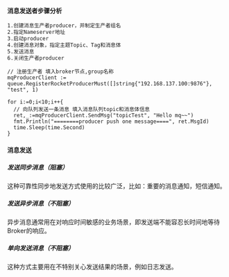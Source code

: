#### 消息发送者步骤分析

```tex
1.创建消息生产者producer，并制定生产者组名
2.指定Nameserver地址
3.启动producer
4.创建消息对象，指定主题Topic、Tag和消息体
5.发送消息
6.关闭生产者producer
```

```
// 注册生产者 填入broker节点,group名称
mqProducerClient := queue.RegisterRocketProducerMust([]string{"192.168.137.100:9876"}, "test", 1)

for i:=0;i<10;i++{
  // 向队列发送一条消息 填入消息队列topic和消息体信息
  ret,_:=mqProducerClient.SendMsg("topicTest", "Hello mq~~")
  fmt.Println("========producer push one message====", ret.MsgId)
  time.Sleep(time.Second)
}

```

#### 消息发送

##### 发送同步消息（阻塞）

这种可靠性同步地发送方式使用的比较广泛，比如：重要的消息通知，短信通知。

##### 发送异步消息（不阻塞）

异步消息通常用在对响应时间敏感的业务场景，即发送端不能容忍长时间地等待Broker的响应。

##### 单向发送消息（不阻塞）

这种方式主要用在不特别关心发送结果的场景，例如日志发送。



